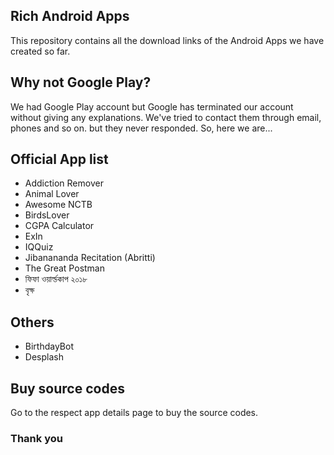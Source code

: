 ## Rich Android Apps
This repository contains all the download links of the Android Apps we have created so far.

## Why not Google Play?
We had Google Play account but Google has terminated our account without giving any explanations. We've tried to contact them through email, phones and so on. but they never responded.
So, here we are...

## Official App list
* Addiction Remover
* Animal Lover
* Awesome NCTB
* BirdsLover
* CGPA Calculator
* ExIn
* IQQuiz
* Jibanananda Recitation (Abritti)
* The Great Postman
* ফিফা ওয়ার্ল্ডকাপ ২০১৮
* বৃক্ষ

## Others
* BirthdayBot
* Desplash

## Buy source codes
Go to the respect app details page to buy the source codes.

### Thank you
